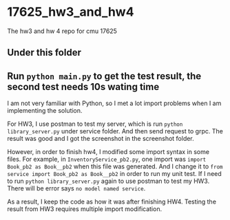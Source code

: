 # 17625_hw3_and_hw4
The hw3 and hw 4 repo for cmu 17625

## Under this folder
## Run `python main.py` to get the test result, the second test needs 10s wating time

I am not very familiar with Python, so I met a lot import problems when I am implementing the solution. 

For HW3, I use postman to test my server, which is run `python library_server.py` under service folder. And then send request to grpc. The result was good and I got the screenshot in the screenshot folder.

However, in order to finish hw4, I modified some import syntax in some files. For example, in `InventoryService_pb2.py`, one import was `import Book_pb2 as Book__pb2` when this file was generated. And I change it to `from service import Book_pb2 as Book__pb2` in order to run my unit test. If I need to run `python library_server.py` again to use postman to test my HW3. There will be error says `no model named service`.

As a result, I keep the code as how it was after finishing HW4. Testing the result from HW3 requires multiple import modification.

